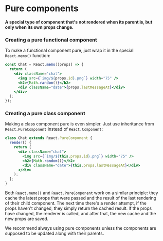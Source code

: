 # Pure components

**A special type of component that's not rendered when its parent is, but only when its own props change.**

### Creating a pure functional component
To make a functional component pure, just wrap it in the special `React.memo()` function:
```jsx
const Chat = React.memo((props) => {
  return (
    <div className="chat">
      <img src={`img/${props.id}.png`} width="75" />
      <h2>{Math.random()}</h2>
      <div className="date">{props.lastMessageAt}</div>
    </div>
  );
});
```

### Creating a pure class component

Making a class component pure is even simpler. Just use inheritance from `React.PureComponent` instead of `React.Component`:
```jsx
class Chat extends React.PureComponent {
  render() {
    return (
      <div className="chat">
        <img src={`img/${this.props.id}.png`} width="75" />
        <h2>{Math.random()}</h2>
        <div className="date">{this.props.lastMessageAt}</div>
      </div>
    );
  };
}
```

Both `React.memo()` and `React.PureComponent` work on a similar principle: they cache the latest props that were passed and the result of the last rendering of their child component. The next time there's a render attempt, if the props haven't changed, they simply return the cached result. If the props have changed, the renderer is called, and after that, the new cache and the new props are saved.

We recommend always using pure components unless the components are supposed to be updated along with their parents.

